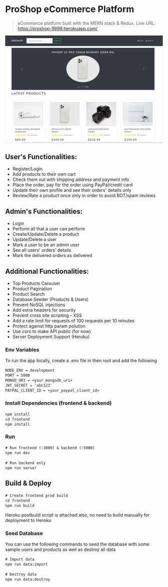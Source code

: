 # ProShop eCommerce Platform

> eCommerce platform built with the MERN stack & Redux.
> Live URL: https://proshop-9999.herokuapp.com/

![screenshot](https://github.com/TahsinAnwarAkif/pro-shop/blob/master/uploads/proshop.JPG)

## User's Functionalities:

- Register/Login
- Add products to their own cart
- Check them out with shipping address and payment info
- Place the order, pay for the order using PayPal/credit card
- Update their own profile and see their orders' details only
- Review/Rate a product once only in order to avoid BOT/spam reviews

## Admin's Functionalities:

- Login
- Perform all that a user can perform
- Create/Update/Delete a product
- Update/Delete a user
- Mark a user to be an admin user
- See all users' orders' details
- Mark the delivered orders as delivered

## Additional Functionalities:

- Top Products Carousel
- Product Pagination
- Product Search
- Database Seeder (Products & Users)
- Prevent NoSQL injections
- Add extra headers for security
- Prevent cross site scripting - XSS
- Add a rate limit for requests of 100 requests per 10 minutes
- Protect against http param polution
- Use cors to make API public (for now)
- Server Deployment Support (Heroku)

### Env Variables

To run the app locally, create a .env file in then root and add the following

```
NODE_ENV = development
PORT = 5000
MONGO_URI = <your_mongodb_uri>
JWT_SECRET = 'abc123'
PAYPAL_CLIENT_ID = <your_paypal_client_id>
```

### Install Dependencies (frontend & backend)

```
npm install
cd frontend
npm install
```

### Run

```
# Run frontend (:3000) & backend (:5000)
npm run dev

# Run backend only
npm run server
```

## Build & Deploy

```
# Create frontend prod build
cd frontend
npm run build
```

Heroku postbuild script is attached also, no need to build manually for deployment to Heroku

### Seed Database

You can use the following commands to seed the database with some sample users and products as well as destroy all data

```
# Import data
npm run data:import

# Destroy data
npm run data:destroy
```
